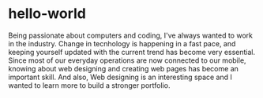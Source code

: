 # hello-world

Being passionate about computers and coding, I've always wanted to work in the industry. Change in tecnhology is happening in a fast pace, and keeping yourself updated with the current trend has become very essential. Since most of our everyday operations are now connected to our mobile, knowing about web designing and creating web pages has become an important skill. And also, Web designing is an interesting space and I wanted to learn more to build a stronger portfolio. 